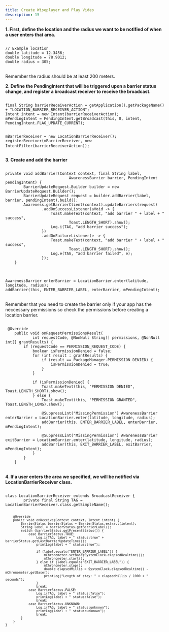 ```yaml
---
title: Create Wiseplayer and Play Video
description: 15
---
```


<p><strong>1. First, define the location and the radius we want to be notified of when a user enters that area.</strong></p>
<pre>
<code>
// Example location
double latitude = 12.3456;
double longitude = 78.9012;
double radius = 305;
</code>
</pre>

Remember the radius should be at least 200 meters.

<p><strong>2. Define the PendingIntent that will be triggered upon a barrier status change, and register a broadcast receiver to receive the broadcast.</strong></p>
<pre>
<code>
final String barrierReceiverAction = getApplication().getPackageName() + "LOCATION_BARRIER_RECEIVER_ACTION";
Intent intent = new Intent(barrierReceiverAction);
mPendingIntent = PendingIntent.getBroadcast(this, 0, intent, PendingIntent.FLAG_UPDATE_CURRENT);

mBarrierReceiver = new LocationBarrierReceiver();
registerReceiver(mBarrierReceiver, new IntentFilter(barrierReceiverAction));
</code>
</pre>

<p><strong>3. Create and add the barrier </strong></p>
<pre>
<code>
private void addBarrier(Context context, final String label,
                            AwarenessBarrier barrier, PendingIntent pendingIntent) {
        BarrierUpdateRequest.Builder builder = new BarrierUpdateRequest.Builder();
        BarrierUpdateRequest request = builder.addBarrier(label, barrier, pendingIntent).build();
        Awareness.getBarrierClient(context).updateBarriers(request)
                .addOnSuccessListener(aVoid -> {
                    Toast.makeText(context, "add barrier " + label + " success",
                            Toast.LENGTH_SHORT).show();
                    Log.i(TAG, "add barrier success");
                })
                .addOnFailureListener(e -> {
                    Toast.makeText(context, "add barrier " + label + " success",
                            Toast.LENGTH_SHORT).show();
                    Log.e(TAG, "add barrier failed", e);
                });
    }
</code>
</pre>

<pre>
<code>
AwarenessBarrier enterBarrier = LocationBarrier.enter(latitude, longitude, radius);
addBarrier(this, ENTER_BARRIER_LABEL, enterBarrier, mPendingIntent);
</code>
</pre>

Remember that you need to create the barrier only if your app has the neccessary permissions so check the permissions before creating a location barrier.

<pre>
<code>
 @Override
    public void onRequestPermissionsResult(
            int requestCode, @NonNull String[] permissions, @NonNull int[] grantResults) {
        if (requestCode == PERMISSION_REQUEST_CODE) {
            boolean isPermissionDenied = false;
            for (int result : grantResults) {
                if (result == PackageManager.PERMISSION_DENIED) {
                    isPermissionDenied = true;
                }
            }

            if (isPermissionDenied) {
                Toast.makeText(this, "PERMISSION DENIED", Toast.LENGTH_SHORT).show();
            } else {
                Toast.makeText(this, "PERMISSION GRANTED", Toast.LENGTH_LONG).show();

                @SuppressLint("MissingPermission") AwarenessBarrier enterBarrier = LocationBarrier.enter(latitude, longitude, radius);
                addBarrier(this, ENTER_BARRIER_LABEL, enterBarrier, mPendingIntent);

                @SuppressLint("MissingPermission") AwarenessBarrier exitBarrier = LocationBarrier.enter(latitude, longitude, radius);
                addBarrier(this, EXIT_BARRIER_LABEL, exitBarrier, mPendingIntent);
            }
        }
    }
</code>
</pre>

<p><strong>4. If a user enters the area we specified, we will be notified via LocationBarrierReceiver class. </strong></p>
<pre>
<code>
class LocationBarrierReceiver extends BroadcastReceiver {
        private final String TAG = LocationBarrierReceiver.class.getSimpleName();

        @Override
        public void onReceive(Context context, Intent intent) {
            BarrierStatus barrierStatus = BarrierStatus.extract(intent);
            String label = barrierStatus.getBarrierLabel();
            switch (barrierStatus.getPresentStatus()) {
                case BarrierStatus.TRUE:
                    Log.i(TAG, label + " status:true" + barrierStatus.getLastBarrierUpdateTime());
                    printLog(label + " status:true");

                    if (label.equals("ENTER_BARRIER_LABEL")) {
                        mChronometer.setBase(SystemClock.elapsedRealtime());
                        mChronometer.start();
                    } else if (label.equals("EXIT_BARRIER_LABEL")) {
                        mChronometer.stop();
                        double elapsedMillis = SystemClock.elapsedRealtime() - mChronometer.getBase();
                        printLog("Length of stay: " + elapsedMillis / 1000 + " seconds");
                    }
                    break;
                case BarrierStatus.FALSE:
                    Log.i(TAG, label + " status:false");
                    printLog(label + " status:false");
                    break;
                case BarrierStatus.UNKNOWN:
                    Log.i(TAG, label + " status:unknown");
                    printLog(label + " status:unknown");
                    break;
            }
        }
    }
</code>
</pre>
